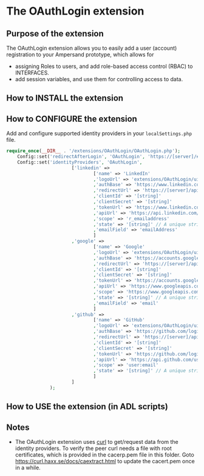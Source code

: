 # The OAuthLogin extension

## Purpose of the extension
The OAuthLogin extension allows you to easily add a user (account) registration to your Ampersand prototype, which allows for 
* assigning Roles to users, and add role-based access control (RBAC) to INTERFACES.
* add session variables, and use them for controlling access to data.

## How to INSTALL the extension

## How to CONFIGURE the extension
Add and configure supported identity providers in your `localSettings.php` file.
```php
require_once(__DIR__ . '/extensions/OAuthLogin/OAuthLogin.php');
    Config::set('redirectAfterLogin', 'OAuthLogin', 'https://[server]/#/');
	Config::set('identityProviders', 'OAuthLogin', 
					    ['linkedin' => 
							    ['name' => 'LinkedIn'
                                ,'logoUrl' => 'extensions/OAuthLogin/ui/images/logo-linkedin.png'
                                ,'authBase' => 'https://www.linkedin.com/uas/oauth2/authorization'
								,'redirectUrl' => 'https://[server]/api/v1/oauthlogin/callback/linkedin'
								,'clientId' => '[string]'
								,'clientSecret' => '[string]'
								,'tokenUrl' => 'https://www.linkedin.com/uas/oauth2/accessToken'
								,'apiUrl' => 'https://api.linkedin.com/v1/people/~:(emailAddress)?format=json'
								,'scope' => 'r_emailaddress'
								,'state' => '[string]' // A unique string value of your choice that is hard to guess. Used to prevent CSRF
								,'emailField' => 'emailAddress'
                                ]
						,'google' => 
							    ['name' => 'Google'
                                ,'logoUrl' => 'extensions/OAuthLogin/ui/images/logo-google.png'
                                ,'authBase' => 'https://accounts.google.com/o/oauth2/auth'
								,'redirectUrl' => 'https://[server]/api/v1/oauthlogin/callback/google'
								,'clientId' => '[string]'
								,'clientSecret' => '[string]'
								,'tokenUrl' => 'https://accounts.google.com/o/oauth2/token'
								,'apiUrl' => 'https://www.googleapis.com/userinfo/v2/me'
								,'scope' => 'https://www.googleapis.com/auth/userinfo.email'
								,'state' => '[string]' // A unique string value of your choice that is hard to guess. Used to prevent CSRF
								,'emailField' => 'email'
                                ]
                        ,'github' =>
                                ['name' => 'GitHub'
                                ,'logoUrl' => 'extensions/OAuthLogin/ui/images/logo-github.png'
                                ,'authBase' => 'https://github.com/login/oauth/authorize'
                                ,'redirectUrl' => 'https://[server]/api/v1/oauthlogin/callback/github'
                                ,'clientId' => '[string]'
                                ,'clientSecret' => '[string]'
                                ,'tokenUrl' => 'https://github.com/login/oauth/access_token'
                                ,'apiUrl' => 'https://api.github.com/user/emails'
                                ,'scope' => 'user:email'
                                ,'state' => '[string]' // A unique string value of your choice that is hard to guess. Used to prevent CSRF
                                ]
                        ]
				);
```

## How to USE the extension (in ADL scripts)


## Notes
* The OAuthLogin extension uses [curl](http://php.net/manual/en/book.curl.php) to get/request data from the identity providers. To verify the peer curl needs a file with root certificates, which is provided in the cacerp.pem file in this folder. Goto https://curl.haxx.se/docs/caextract.html to update the cacert.pem once in a while.
